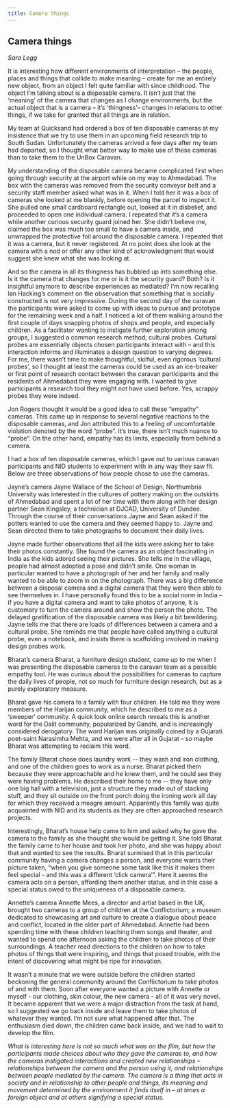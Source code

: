 ```yaml
---
title: Camera things
---
```


## Camera things
_Sara Legg_

It is interesting how different environments of interpretation – the people, places and things that collide to make meaning – create for me an entirely new object, from an object I felt quite familiar with since childhood. The object I’m talking about is a disposable camera. It isn’t just that the ‘meaning’ of the camera that changes as I change environments, but the actual object that is a camera – it’s ‘thingness’– changes in relations to other things, if we take for granted that all things are in relation.

My team at Quicksand had ordered a box of ten disposable cameras at my insistence that we try to use them in an upcoming field research trip to South Sudan. Unfortunately the cameras arrived a few days after my team had departed, so I thought what better way to make use of these cameras than to take them to the UnBox Caravan.

My understanding of the disposable camera became complicated first when  going through security at the airport while on my way to Ahmedabad. The box with the cameras was removed from the security conveyor belt and a security staff member asked what was in it. When I told her it was a box of cameras she looked at me blankly, before opening the parcel to inspect it. She pulled one small cardboard rectangle out, looked at it in disbelief, and proceeded to open one individual camera. I repeated that it’s a camera while another curious security guard joined her. She didn’t believe me, claimed the box was much too small to have a camera inside, and unwrapped the protective foil around the disposable camera. I repeated that it was a camera, but it never registered. At no point does
she look at the camera with a nod or offer any other kind of acknowledgment that would suggest she knew what she was looking at.

And so the camera in all its thingness has bubbled up into something else. Is it the camera that changes for me or is it the security guard? Both? Is it insightful anymore to describe experiences as mediated? I’m now recalling Ian Hacking’s comment on the observation that something that is socially constructed is not very impressive.
During the second day of the caravan the participants were asked to come up with ideas to pursue and prototype for the remaining week and a half. I noticed a lot of them walking around the first couple of days snapping photos of shops and people, and especially children. As a facilitator wanting to instigate further exploration among groups, I suggested a common research method, cultural
probes. Cultural probes are essentially objects chosen participants interact with – and this interaction informs and illuminates a design question to varying degrees. For me, there wasn’t time to make thoughtful, skilful, even rigorous ‘cultural probes’, so I thought at least the cameras could be used as an ice-breaker or first point of research contact between the caravan participants and the residents of Ahmedabad they were engaging with. I wanted to give participants a research tool they might not have used before. Yes, scrappy probes they were indeed.

Jon Rogers thought it would be a good idea to call these “empathy” cameras. This came up in response to several negative reactions to the disposable cameras, and Jon attributed this to a feeling of uncomfortable violation denoted by the word “probe”. It’s true, there isn’t much nuance to “probe”. On the other hand, empathy has its limits, especially from behind a camera.

I had a box of ten disposable cameras, which I gave out to various caravan participants and NID students to experiment with in any way they saw fit. Below are three observations of how people chose to use the cameras.

Jayne’s camera
Jayne Wallace of the School of Design, Northumbria University was interested in the cultures of pottery making on the outskirts of Ahmedabad and spent a lot of her time with them along with her design partner Sean Kingsley, a technician at DJCAD, University of Dundee. Through the course of their conversations Jayne and Sean asked if the potters wanted to use the camera and they seemed happy to. Jayne and Sean directed them to take photographs to document their daily lives.

Jayne made further observations that all the kids were asking her to take their photos constantly. She found the camera as an object fascinating in India as the kids adored seeing their pictures. She tells me in the village, people had almost adopted a pose and didn’t smile. One woman in particular wanted to have a photograph of her and her family and really wanted to be able to zoom in on the photograph. There was  a big difference between a disposal camera and a digital camera that they were then able to see themselves in. I have personally found this to be a social norm in India – if you  have a digital camera and want to take photos of anyone, it is customary to turn the camera around and show the person the photo. The delayed gratification of the disposable camera was likely a bit bewildering.
Jayne tells me that there are loads of differences between a camera and a cultural probe. She reminds me that people have called anything a cultural probe, even a notebook, and
insists there is scaffolding involved in making design probes work.

Bharat’s camera
Bharat, a furniture design student, came up to me when I was presenting the disposable cameras to the caravan team as a possible empathy tool. He was curious about the possibilities for cameras to capture the daily lives of people, not so much for furniture design research, but as a purely exploratory measure.

Bharat gave his camera to a family with four children. He told me they were members of the Harijan community, which he described to me as a ‘sweeper’ community. A quick look online search reveals this is another word for the Dalit community, popularized by Gandhi, and is increasingly considered derogatory. The word Harijan was originally coined by a Gujarati poet-saint Narasimha Mehta, and we were after all in Gujarat – so maybe Bharat was attempting to reclaim this word.

The family Bharat chose does laundry work -- they wash and iron clothing, and one of the children goes to work as a nurse. Bharat picked them because they were approachable and he knew them, and he could see they were having problems.
He described their home to me -- they have only one big hall with a television, just a structure they made out of stacking stuff, and they sit outside on the front porch doing the ironing work all day for which they received a meagre amount. Apparently this family was quite acquainted with NID and its students as they are often approached research projects.

Interestingly, Bharat’s house help came to him and asked why he gave the camera to the family as she thought she would be getting it. She told Bharat the family came to her house and took her photo, and she was happy about that  and wanted to see the results. Bharat surmised that in this particular community having a camera changes a person, and everyone wants their picture taken, “when you give someone some task like this it makes them feel special - and this was a different ‘click camera’”. Here it seems the camera acts on a person, affording them another status, and in this case a special status owed to the uniqueness of a disposable camera.

Annette’s camera
Annette Mees, a director and artist based in the UK, brought two cameras to a group of children at the Conflictorium; a museum dedicated to showcasing art and culture to create
a dialogue about peace and conflict, located in the older part of Ahmedabad. Annette had been spending time with these children teaching them songs and theater, and wanted to spend one afternoon asking the children to take photos of their surroundings. A teacher read directions to the children on how to take photos of things that were inspiring, and things that posed trouble, with the intent of discovering what might be ripe for innovation.

It wasn’t a minute that we were outside before the children started beckoning the general community around the Conflictorium to take photos of and with them. Soon after everyone wanted a picture with Annette or myself - our clothing, skin colour, the new camera - all of it was very novel. It became apparent that we were a major distraction from the task at hand, so I suggested we go back inside and leave them to take photos of whatever they wanted. I’m not sure what happened after that. The enthusiasm died down, the children came back inside, and we had to wait to develop the film.

_What is interesting here is not so much what was on the film, but how the participants made choices about who they gave the cameras to, and how the cameras instigated interactions and created new relationships – relationships between the camera and the person using it, and relationships between people mediated by the camera. The camera is a thing that acts in society and in relationship to other people and things, its meaning and movement determined by the environment it finds itself in – at times a foreign object and at others signifying a special status._
